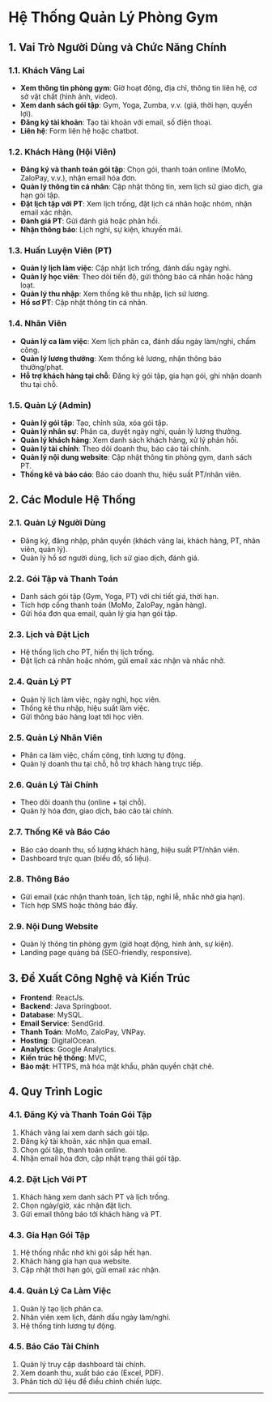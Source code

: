 # Hệ Thống Quản Lý Phòng Gym

## 1. Vai Trò Người Dùng và Chức Năng Chính

### 1.1. Khách Vãng Lai
- **Xem thông tin phòng gym**: Giờ hoạt động, địa chỉ, thông tin liên hệ, cơ sở vật chất (hình ảnh, video).
- **Xem danh sách gói tập**: Gym, Yoga, Zumba, v.v. (giá, thời hạn, quyền lợi).
- **Đăng ký tài khoản**: Tạo tài khoản với email, số điện thoại.
- **Liên hệ**: Form liên hệ hoặc chatbot.

### 1.2. Khách Hàng (Hội Viên)
- **Đăng ký và thanh toán gói tập**: Chọn gói, thanh toán online (MoMo, ZaloPay, v.v.), nhận email hóa đơn.
- **Quản lý thông tin cá nhân**: Cập nhật thông tin, xem lịch sử giao dịch, gia hạn gói tập.
- **Đặt lịch tập với PT**: Xem lịch trống, đặt lịch cá nhân hoặc nhóm, nhận email xác nhận.
- **Đánh giá PT**: Gửi đánh giá hoặc phản hồi.
- **Nhận thông báo**: Lịch nghỉ, sự kiện, khuyến mãi.

### 1.3. Huấn Luyện Viên (PT)
- **Quản lý lịch làm việc**: Cập nhật lịch trống, đánh dấu ngày nghỉ.
- **Quản lý học viên**: Theo dõi tiến độ, gửi thông báo cá nhân hoặc hàng loạt.
- **Quản lý thu nhập**: Xem thống kê thu nhập, lịch sử lương.
- **Hồ sơ PT**: Cập nhật thông tin cá nhân.

### 1.4. Nhân Viên
- **Quản lý ca làm việc**: Xem lịch phân ca, đánh dấu ngày làm/nghỉ, chấm công.
- **Quản lý lương thưởng**: Xem thống kê lương, nhận thông báo thưởng/phạt.
- **Hỗ trợ khách hàng tại chỗ**: Đăng ký gói tập, gia hạn gói, ghi nhận doanh thu tại chỗ.

### 1.5. Quản Lý (Admin)
- **Quản lý gói tập**: Tạo, chỉnh sửa, xóa gói tập.
- **Quản lý nhân sự**: Phân ca, duyệt ngày nghỉ, quản lý lương thưởng.
- **Quản lý khách hàng**: Xem danh sách khách hàng, xử lý phản hồi.
- **Quản lý tài chính**: Theo dõi doanh thu, báo cáo tài chính.
- **Quản lý nội dung website**: Cập nhật thông tin phòng gym, danh sách PT.
- **Thống kê và báo cáo**: Báo cáo doanh thu, hiệu suất PT/nhân viên.

## 2. Các Module Hệ Thống

### 2.1. Quản Lý Người Dùng
- Đăng ký, đăng nhập, phân quyền (khách vãng lai, khách hàng, PT, nhân viên, quản lý).
- Quản lý hồ sơ người dùng, lịch sử giao dịch, đánh giá.

### 2.2. Gói Tập và Thanh Toán
- Danh sách gói tập (Gym, Yoga, PT) với chi tiết giá, thời hạn.
- Tích hợp cổng thanh toán (MoMo, ZaloPay, ngân hàng).
- Gửi hóa đơn qua email, quản lý gia hạn gói tập.

### 2.3. Lịch và Đặt Lịch
- Hệ thống lịch cho PT, hiển thị lịch trống.
- Đặt lịch cá nhân hoặc nhóm, gửi email xác nhận và nhắc nhở.

### 2.4. Quản Lý PT
- Quản lý lịch làm việc, ngày nghỉ, học viên.
- Thống kê thu nhập, hiệu suất làm việc.
- Gửi thông báo hàng loạt tới học viên.

### 2.5. Quản Lý Nhân Viên
- Phân ca làm việc, chấm công, tính lương tự động.
- Quản lý doanh thu tại chỗ, hỗ trợ khách hàng trực tiếp.

### 2.6. Quản Lý Tài Chính
- Theo dõi doanh thu (online + tại chỗ).
- Quản lý hóa đơn, giao dịch, báo cáo tài chính.

### 2.7. Thống Kê và Báo Cáo
- Báo cáo doanh thu, số lượng khách hàng, hiệu suất PT/nhân viên.
- Dashboard trực quan (biểu đồ, số liệu).

### 2.8. Thông Báo
- Gửi email (xác nhận thanh toán, lịch tập, nghỉ lễ, nhắc nhở gia hạn).
- Tích hợp SMS hoặc thông báo đẩy.

### 2.9. Nội Dung Website
- Quản lý thông tin phòng gym (giờ hoạt động, hình ảnh, sự kiện).
- Landing page quảng bá (SEO-friendly, responsive).

## 3. Đề Xuất Công Nghệ và Kiến Trúc

- **Frontend**: ReactJs.
- **Backend**: Java Springboot.
- **Database**: MySQL.
- **Email Service**: SendGrid.
- **Thanh Toán**: MoMo, ZaloPay, VNPay.
- **Hosting**:  DigitalOcean.
- **Analytics**: Google Analytics.
- **Kiến trúc hệ thống**: MVC,
- **Bảo mật**: HTTPS, mã hóa mật khẩu, phân quyền chặt chẽ.

## 4. Quy Trình Logic

### 4.1. Đăng Ký và Thanh Toán Gói Tập
1. Khách vãng lai xem danh sách gói tập.
2. Đăng ký tài khoản, xác nhận qua email.
3. Chọn gói tập, thanh toán online.
4. Nhận email hóa đơn, cập nhật trạng thái gói tập.

### 4.2. Đặt Lịch Với PT
1. Khách hàng xem danh sách PT và lịch trống.
2. Chọn ngày/giờ, xác nhận đặt lịch.
3. Gửi email thông báo tới khách hàng và PT.

### 4.3. Gia Hạn Gói Tập
1. Hệ thống nhắc nhở khi gói sắp hết hạn.
2. Khách hàng gia hạn qua website.
3. Cập nhật thời hạn gói, gửi email xác nhận.

### 4.4. Quản Lý Ca Làm Việc
1. Quản lý tạo lịch phân ca.
2. Nhân viên xem lịch, đánh dấu ngày làm/nghỉ.
3. Hệ thống tính lương tự động.

### 4.5. Báo Cáo Tài Chính
1. Quản lý truy cập dashboard tài chính.
2. Xem doanh thu, xuất báo cáo (Excel, PDF).
3. Phân tích dữ liệu để điều chỉnh chiến lược.

---


